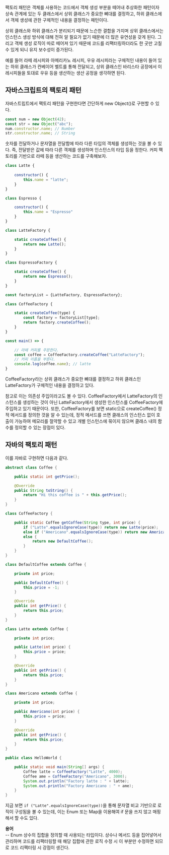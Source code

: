 팩토리 패턴은 객체를 사용하는 코드에서 객체 생성 부분을 떼어내 추상화한 패턴이자 상속 관계에 있는 두
클래스에서 상위 클래스가 중요한 뼈대를 결정하고, 하위 클래스에서 객체 생성에 관한 구체적인 내용을 결정하는
패턴이다.

상위 클래스와 하위 클래스가 분리되기 때문에 느슨한 결합을 가지며 상위 클래스에서는 인스턴스 생성 방식에
대해 전혀 알 필요가 없기 때문에 더 많은 유연성을 갖게 된다. 그리고 객체 생성 로직이 따로 떼어져 있기
때문에 코드를 리팩터링하더라도 한 곳만 고칠 수 있게 되니 유지 보수성이 증가된다.

예를 들어 라떼 레시피와 아메리카노 레시피, 우유 레시피라는 구체적인 내용이 들어 있는 하위 클래스가
컨베이어 벨트를 통해 전달되고, 상위 클래스인 바리스타 공장에서 이 레시피들을 토대로 우유 등을 생산하는
생산 공정을 생각하면 된다.

## 자바스크립트의 팩토리 패턴

자바스트립트에서 팩토리 패턴을 구현한다면 간단하게 new Object()로 구현할 수 있다.

```js
const num = new Object(42);
const str = new Object("abc");
num.constructor.name; // Number
str.constructor.name; // String
```

숫자를 전달하거나 문자열을 전달함에 따라 다른 타입의 객체를 생성하는 것을 볼 수 있다. 즉, 전달받은 값에
따라 다른 객체를 생성하며 인스턴스의 타입 등을 정한다. 커피 팩토리를 기반으로 라떼 등을 생산하는 코드를
구축해보자.

```js
class Latte {
	
	constructor() {
		this.name = "latte";
	}
}

class Espresso {

	constructor() {
		this.name = "Espresso"
	}
}

class LatteFactory {

	static createCoffee() {
		return new Latte();
	}
}

class EspressoFactory {

	static createCoffee() {
		return new Espresso();
	}
}

const factoryList = {LatteFactory, EspressoFactory};

class CoffeeFactory {

	static createCoffee(type) {
		const factory = factoryList[type];
		return factory.createCoffee();
	}
}

const main() => {

	// 라떼 커피를 주문한다.
	const coffee = CoffeeFactory.createCoffee("LatteFactory");
	// 커피 이름을 부른다.
	console.log(coffee.name); // latte
}
```

CoffeeFactory라는 상위 클래스가 중요한 뼈대를 결정하고 하위 클래스인 LatteFactory가
구체적인 내용을 결정하고 있다.

참고로 이는 의존성 주입이라고도 볼 수 있다. CoffeeFactory에서 LatteFactory의
인스턴스를 생성하는 것이 아닌 LatteFactory에서 생성한 인스턴스를 CoffeeFactory에
주입하고 있기 때문이다. 또한, CoffeeFactory를 보면 static으로 createCoffee()
정적 메서드를 정의한 것을 알 수 있는데, 정적 메서드를 쓰면 클래스의 인스턴스 없이 호출이 가능하여
메모리를 절약할 수 있고 개별 인스턴스에 묶이지 않으며 클래스 내의 함수를 정의할 수 있는 장점이 있다.

## 자바의 팩토리 패턴

이를 자바로 구현하면 다음과 같다.

```java
abstract class Coffee {

	public static int getPrice();

	@Override
	public String toString() {
		return "Hi this coffee is " + this.getPrice();
	}
}

class CoffeeFactory {

	public static Coffee getCoffee(String type, int price) {
		if ("Latte".equalsIgnoreCase(type)) return new Latte(price);
		else if ("Americano".equalsIgnoreCase(type)) return new Americano(price);
		else {
			return new DefaultCoffee();
		}
	}
}

class DefaultCoffee extends Coffee {

	private int price;

	public DefaultCoffee() {
		this.price = -1;
	}

	@Override
	public int getPrice() {
		return this.price;
	}
}

class Latte extends Coffee {

	private int price;

	public Latte(int price) {
		this.price = price;
	}

	@Override
	public int getPrice() {
		return this.price;
	}
}

class Americano extends Coffee {

	private int price;

	public Americano(int price) {
		this.price = price;
	}

	@Override
	public int getPrice() {
		return this.price;
	}
}

public class HelloWorld {

	public static void main(String[] args) {
		Coffee latte = CoffeeFactory("Latte", 4000);
		Coffee ame = CoffeeFactory("Americano", 3000);
		System.out.println("Factory latte : " + latte);
		System.out.println("Factory Americano : " + ame);
	}
}
```

지금 보면 `if ("Latte".equalsIgnoreCase(type))`을 통해 문자열 비교 기반으로
로직이 구성됨을 볼 수 있는데, 이는 Enum 또는 Map을 이용해여 if 문을 쓰지 않고 매핑해서 할 수도
있다.

**용어**  
-- Enum
상수의 집합을 정의할 때 사용되는 타입이다. 상수나 메서드 등을 집어넣어서 관리하며 코드를 리팩터링할 때
해당 집합에 관한 로직 수정 시 이 부분만 수정하면 되므로 코드 리팩터링 시 강점이 생긴다.